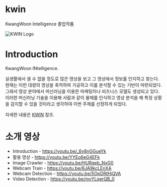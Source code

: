 # kwin
KwangWoon Intelligence 졸업작품

![KWIN Logo](https://i.imgur.com/AuCDIAu.png)

# Introduction 
KwangWoon INtelligence.

실생활에서 셀 수 없을 정도로 많은 영상을 보고 그 영상에서 정보를 인지하고 찾는다. 현재는 이런 대량의 영상을 축적하여 가공하고 이를 분석할 수 있는 기반이 마련되었다. 그래서 영상 분야에서 머신러닝을 이용한 마케팅이나 비즈니스 모델도 생성되고 있다. 이러한 머신러닝 기술을 이용해 사람과 같이 물체를 인식하고 영상 분석을 해 특정 상황을 감지할 수 있을 것이라고 생각하여 이번 주제를 선정하게 되었다.

자세한 내용은 <a href="https://github.com/HDNua/kwin/wiki/KWIN">KWIN</a> 참조.

# 소개 영상
* Introduction - https://youtu.be/_6v8nGGueYk
* 활용 영상 - https://youtu.be/YYEo6eG4EFk
* Image Crawler - https://youtu.be/HURqeb_NxG0
* Webcam Train - https://youtu.be/6JA9kcLEnXA
* Webcam Detection - https://youtu.be/5OpDRtHiQVA
* Video Detection - https://youtu.be/mvYLqerQB_0
